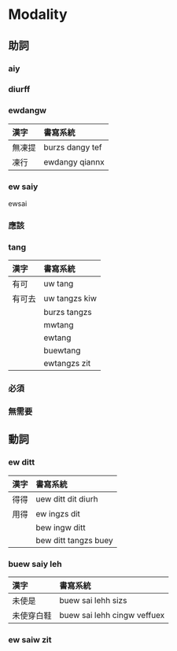 # Modality

## 助詞

### aiy

### diurff

### ewdangw

| 漢字 | 書寫系統 |
| :--- | :--- |
| 無凍提 | burzs dangy tef |
| 凍行 | ewdangy qiannx |

### ew saiy

ewsai

### 應該

### tang

| 漢字 | 書寫系統 |
| :--- | :--- |
| 有可 | uw tang |
| 有可去 | uw tangzs kiw |
|| burzs tangzs |
|| mwtang |
|| ewtang |
|| buewtang |
|| ewtangzs zit |

### 必須

### 無需要

## 動詞

### ew ditt

| 漢字 | 書寫系統 |
| :--- | :--- |
| 得得 | uew ditt dit diurh  |
| 用得 | ew ingzs dit |
|| bew ingw ditt |
|| bew ditt tangzs buey |

### buew saiy leh

| 漢字 | 書寫系統 |
| :--- | :--- |
| 未使是 | buew sai lehh sizs |
| 未使穿白鞋 | buew sai lehh cingw veffuex |

### ew saiw zit
